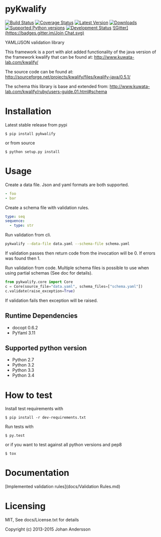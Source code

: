 # pyKwalify

[![Build Status](https://travis-ci.org/Grokzen/pykwalify.svg?branch=master)](https://travis-ci.org/Grokzen/pykwalify) [![Coverage Status](https://coveralls.io/repos/Grokzen/pykwalify/badge.png?branch=master)](https://coveralls.io/r/Grokzen/pykwalify) [![Latest Version](https://pypip.in/version/pykwalify/badge.svg)](https://pypi.python.org/pypi/pykwalify/) [![Downloads](https://pypip.in/download/pykwalify/badge.svg)](https://pypi.python.org/pypi/pykwalify/) [![Supported Python versions](https://pypip.in/py_versions/pykwalify/badge.svg)](https://pypi.python.org/pypi/pykwalify/) [![Development Status](https://pypip.in/status/pykwalify/badge.svg)](https://pypi.python.org/pypi/pykwalify/) [![Gitter](https://badges.gitter.im/Join Chat.svg)](https://gitter.im/Grokzen/pykwalify?utm_source=badge&utm_medium=badge&utm_campaign=pr-badge&utm_content=badge)


YAML/JSON validation library

This framework is a port with alot added functionality of the java version of the framework kwalify that can be found at: http://www.kuwata-lab.com/kwalify/

The source code can be found at: http://sourceforge.net/projects/kwalify/files/kwalify-java/0.5.1/

The schema this library is base and extended from: http://www.kuwata-lab.com/kwalify/ruby/users-guide.01.html#schema


# Installation

Latest stable release from pypi

```
$ pip install pykwalify
```

or from source

```
$ python setup.py install
```


# Usage

Create a data file. Json and yaml formats are both supported.

```yaml
- foo
- bar
```

Create a schema file with validation rules.

```yaml
type: seq
sequence:
  - type: str
```

Run validation from cli.

```bash
pykwalify --data-file data.yaml --schema-file schema.yaml
```

If validation passes then return code from the invocation will be 0. If errors was found then 1.

Run validation from code. Multiple schema files is possible to use when using partial schemas (See doc for details).

```python
from pykwalify.core import Core
c = Core(source_file="data.yaml", schema_files=["schema.yaml"])
c.validate(raise_exception=True)
```

If validation fails then exception will be raised.


## Runtime Dependencies

 - docopt 0.6.2
 - PyYaml 3.11


## Supported python version

 - Python 2.7
 - Python 3.2
 - Python 3.3
 - Python 3.4


# How to test

Install test requirements with

```
$ pip install -r dev-requirements.txt
```

Run tests with

```
$ py.test
```

or if you want to test against all python versions and pep8

```
$ tox
```


# Documentation

[Implemented validation rules](docs/Validation Rules.md)


# Licensing

MIT, See docs/License.txt for details

Copyright (c) 2013-2015 Johan Andersson

